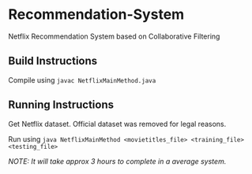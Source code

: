 # Recommendation-System
Netflix Recommendation System based on Collaborative Filtering

## Build Instructions

Compile using `javac NetflixMainMethod.java`

## Running Instructions

Get Netflix dataset. Official dataset was removed for legal reasons.

Run using `java NetflixMainMethod <movietitles_file> <training_file> <testing_file>`

_NOTE: It will take approx 3 hours to complete in a average system._
